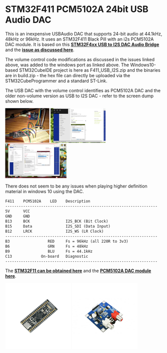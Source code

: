 # STM32F411 PCM5102A 24bit USB Audio DAC

This is an inexpensive USBAudio DAC that supports 24-bit audio at 44.1kHz, 48kHz or 96kHz. It uses an STM32F411 Black Pill with an i2s PCM5102A DAC module.
It is based on this [**STM32F4xx USB to I2S DAC Audio Bridge**](https://github.com/har-in-air/STM32F411_USB_AUDIO_DAC) and the [**issue as discussed here**](https://github.com/har-in-air/STM32F411_USB_AUDIO_DAC/issues/7).

The volume control code modifications as discussed in the issues linked above, was added to the windows port as linked above. The Windows10-based STM32CubeIDE project is here as F411_USB_I2S.zip and the binaries are in build.zip - the hex file can directly be uploaded via the STM32CubeProgrammer and a standard ST-Link.

The USB DAC with the volume control identifies as PCM5102A DAC and the older non-volume version as USB to I2S DAC - refer to the screen dump shown below.

<p align="left">
<img src="images/dac1.jpg" height="110" /> 
<img src="images/dac2.jpg" height="110" /> 
<img src="images/dac3.png" height="110" /> 
</p>

There does not seem to be any issues when playing higher definition material in windows 10 using the DAC.

``` 
F411    PCM5102A    LED    Description
--------------------------------------------------------------------
5V      VCC
GND     GND            
B13     BCK                I2S_BCK (Bit Clock)
B15     Data               I2S_SDI (Data Input)
B12     LRCK               I2S_WS (LR Clock)
-------------------------------------------------------------------- 
B3                 RED     Fs = 96kHz (all 220R to 3v3)
B6                 GRN     Fs = 48kHz
B9                 BLU     Fs = 44.1kHz
C13             On-board   Diagnostic
--------------------------------------------------------------------
``` 

The [**STM32F11 can be obtained here**](https://www.robotics.org.za/STM32F411CEU6-MOD) and the [**PCM5102A DAC module here**](https://www.robotics.org.za/PCM5102).

<p align="left">
<img src="images/mcu.jpg" height="210" />   
<img src="images/dac.jpg" height="210" />
</p>
